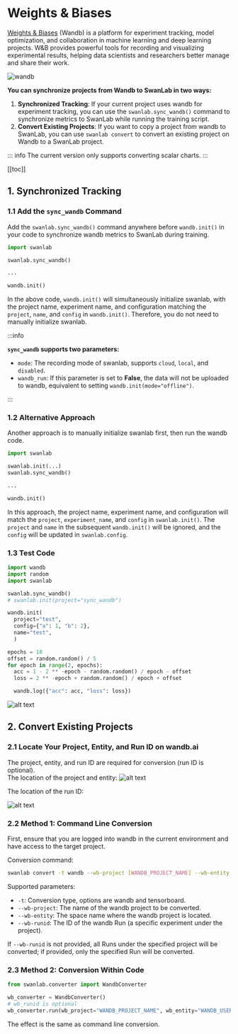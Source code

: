 # Weights & Biases

[Weights & Biases](https://github.com/wandb/wandb) (Wandb) is a platform for experiment tracking, model optimization, and collaboration in machine learning and deep learning projects. W&B provides powerful tools for recording and visualizing experimental results, helping data scientists and researchers better manage and share their work.

![wandb](/assets/ig-wandb.png)

**You can synchronize projects from Wandb to SwanLab in two ways:**

1. **Synchronized Tracking**: If your current project uses wandb for experiment tracking, you can use the `swanlab.sync_wandb()` command to synchronize metrics to SwanLab while running the training script.
2. **Convert Existing Projects**: If you want to copy a project from wandb to SwanLab, you can use `swanlab convert` to convert an existing project on Wandb to a SwanLab project.

::: info
The current version only supports converting scalar charts.
:::

[[toc]]

## 1. Synchronized Tracking

### 1.1 Add the `sync_wandb` Command

Add the `swanlab.sync_wandb()` command anywhere before `wandb.init()` in your code to synchronize wandb metrics to SwanLab during training.

```python
import swanlab

swanlab.sync_wandb()

...

wandb.init()
```

In the above code, `wandb.init()` will simultaneously initialize swanlab, with the project name, experiment name, and configuration matching the `project`, `name`, and `config` in `wandb.init()`. Therefore, you do not need to manually initialize swanlab.

:::info

**`sync_wandb` supports two parameters:**

- `mode`: The recording mode of swanlab, supports `cloud`, `local`, and `disabled`.
- `wandb_run`: If this parameter is set to **False**, the data will not be uploaded to wandb, equivalent to setting `wandb.init(mode="offline")`.

:::

### 1.2 Alternative Approach

Another approach is to manually initialize swanlab first, then run the wandb code.

```python
import swanlab

swanlab.init(...)
swanlab.sync_wandb()

...

wandb.init()
```

In this approach, the project name, experiment name, and configuration will match the `project`, `experiment_name`, and `config` in `swanlab.init()`. The `project` and `name` in the subsequent `wandb.init()` will be ignored, and the `config` will be updated in `swanlab.config`.

### 1.3 Test Code

```python
import wandb
import random
import swanlab

swanlab.sync_wandb()
# swanlab.init(project="sync_wandb")

wandb.init(
  project="test",
  config={"a": 1, "b": 2},
  name="test",
  )

epochs = 10
offset = random.random() / 5
for epoch in range(2, epochs):
  acc = 1 - 2 ** -epoch - random.random() / epoch - offset
  loss = 2 ** -epoch + random.random() / epoch + offset

  wandb.log({"acc": acc, "loss": loss})
```

![alt text](/assets/ig-wandb-4.png)

## 2. Convert Existing Projects

### 2.1 Locate Your Project, Entity, and Run ID on wandb.ai

The project, entity, and run ID are required for conversion (run ID is optional).  
The location of the project and entity:
![alt text](/assets/ig-wandb-2.png)

The location of the run ID:

![alt text](/assets/ig-wandb-3.png)

### 2.2 Method 1: Command Line Conversion

First, ensure that you are logged into wandb in the current environment and have access to the target project.

Conversion command:

```bash
swanlab convert -t wandb --wb-project [WANDB_PROJECT_NAME] --wb-entity [WANDB_ENTITY]
```

Supported parameters:

- `-t`: Conversion type, options are wandb and tensorboard.
- `--wb-project`: The name of the wandb project to be converted.
- `--wb-entity`: The space name where the wandb project is located.
- `--wb-runid`: The ID of the wandb Run (a specific experiment under the project).

If `--wb-runid` is not provided, all Runs under the specified project will be converted; if provided, only the specified Run will be converted.

### 2.3 Method 2: Conversion Within Code

```python
from swanlab.converter import WandbConverter

wb_converter = WandbConverter()
# wb_runid is optional
wb_converter.run(wb_project="WANDB_PROJECT_NAME", wb_entity="WANDB_USERNAME")
```
The effect is the same as command line conversion.